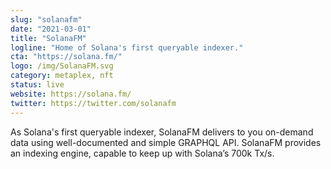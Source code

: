 ```yaml
---
slug: "solanafm"
date: "2021-03-01"
title: "SolanaFM"
logline: "Home of Solana's first queryable indexer."
cta: "https://solana.fm/"
logo: /img/SolanaFM.svg
category: metaplex, nft
status: live
website: https://solana.fm/
twitter: https://twitter.com/solanafm
---
```


As Solana's first queryable indexer, SolanaFM delivers to you on-demand data using well-documented and simple GRAPHQL API. SolanaFM provides an indexing engine, capable to keep up with Solana’s 700k Tx/s.

